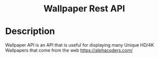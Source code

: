 <div align="center">
<h1>Wallpaper Rest API </h1>

</div>

# Description
Wallpaper API is an API that is useful for displaying many Unique HD/4K Wallpapers that come from the web https://alphacoders.com/




